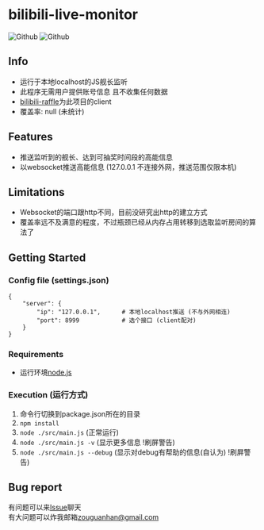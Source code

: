 # bilibili-live-monitor  
![Github](https://img.shields.io/github/license/Billyzou0741326/bilibili-live-raffle-monitor)
![Github](https://img.shields.io/badge/nodejs-8.6.1-blue)

## Info
 - 运行于本地localhost的JS舰长监听
 - 此程序无需用户提供账号信息 且不收集任何数据  
 - [bilibili-raffle](https://github.com/Billyzou0741326/bilibili-raffle)为此项目的client
 - 覆盖率: null (未统计)

## Features
 - 推送监听到的舰长、达到可抽奖时间段的高能信息
 - 以websocket推送高能信息 (127.0.0.1 不连接外网，推送范围仅限本机)

## Limitations
 - Websocket的端口跟http不同，目前没研究出http的建立方式
 - 覆盖率远不及满意的程度，不过瓶颈已经从内存占用转移到选取监听房间的算法了

## Getting Started

### Config file (settings.json) 

```
{
    "server": {
        "ip": "127.0.0.1",      # 本地localhost推送 (不与外网相连)
        "port": 8999            # 选个接口 (client配对)
    }
}
```

### Requirements  
 - 运行环境[node.js](https://nodejs.org/en/download/)

### Execution (运行方式)  
 1. 命令行切换到package.json所在的目录
 2. `npm install`
 3. `node ./src/main.js`             (正常运行)
 4. `node ./src/main.js -v`          (显示更多信息 !刷屏警告)
 5. `node ./src/main.js --debug`     (显示对debug有帮助的信息(自认为) !刷屏警告)

## Bug report  
有问题可以来[Issue](https://github.com/Billyzou0741326/bilibili-raffle-monitor/issues)聊天  
有大问题可以炸我邮箱<zouguanhan@gmail.com>  
